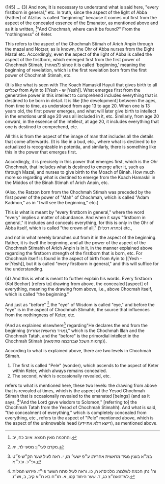 (145)
...
(3)
And now, It is necessary to understand what is said here, "every firstborn in general," etc. In truth, since the aspect of the light of Abba (Father) of Atzilus is called "beginning" because it comes out first from the aspect of the concealed essence of the Emanator, as mentioned above and as it is written, [^4]"And Chochmah, where can it be found?" From the "nothingness" of Keter.

This refers to the aspect of the Chochmah Stimah of Arich Anpin through the mazal and Notzer, as is known, the Ohr of Abba nurses from the Eight Mazal etc. Accordingly, even the aspect of the light of Abba is called the aspect of the firstborn, which emerged first from the first power of Chochmah Stimah, (מאחר?) since it is called 'beginning,' meaning the beginning of revelation, which is the first revelation born from the first power of Chochmah Stimah, etc. 

(It is like what is seen with The Koach Hamaskil Hayuli that gives birth to all שכליים from Ayin to [[Yesh - יש|Yesh]]. What emerges first from the generative power in this intellect to comprehend includes everything that is destined to be born in detail. It is like [the development] between the ages, from time to time, as understood from age 13 to age 20. When one is 13 years old, the first power emerges, and what will later give birth to intellect in the emotions until age 20 was all included in it, etc. Similarly, from age 20 onward, in the essence of the intellect, at age 20, it includes everything that one is destined to comprehend, etc. 

All this is from the aspect of the image of man that includes all the details that come afterwards. (It is like in a bud, etc., where what is destined to be actualized is recognizable in potentia, and similarly, there is something like this in the power that emerges first.

Accordingly, it is precisely in this power that emerges first, which is the Ohr Chochmah, that includes what is destined to emerge after it, such as through Mazal, and nurses to give birth to the Moach of Binah. How much more so regarding what is destined to emerge from the Koach Hamaskil in the Middos of the Binah Stimah of Arich Anpin, etc. 

(Also, the Ratzon born from the Chochmah Stimah was preceded by the first power of the power of "Mah" of Chochmah, which is called "Adam Kadmon," as in "I will see the beginning," etc.)

This is what is meant by "every firstborn in general," where the word "every" implies a matter of abundance. And when it says "firstborn in general," it includes and conceals everything, for this is only in the Ohr of Abba itself, which is called "the crown of all," (כתרא דכליל) etc., 

and not in what merely branches out from it in the aspect of the beginning. Rather, it is itself the beginning, and all the power of the aspect of the Chochmah Stimahh of Arich Anpin is in it, in the manner explained above regarding the firstborn strength of the firstborn that is born, etc. For Chochmah itself is found in the aspect of birth from Ayin to [[Yesh - יש|Yesh]], but it is called "every firstborn in general," and this will suffice for the understanding.

(4)
And this is what is meant to further explain his words. Every firstborn (Kol Bechor) [refers to] drawing from above, the concealed [aspect] of everything, meaning the drawing from above, i.e., above Chocmah itself, which is called "the beginning." 

And just as "before" [^1] the "eye" of Wisdom is called "eye," and before the "eye" is in the aspect of Chochmah Stimahh, the source that influences from the nothingness of Keter, etc.

(And as explained elsewhere[^2] regarding"He declares the end from the beginning  (מגיד מראשית אחרית)," which is the Chochmah Illah and the Chochmah Tatah, and the "before" is the primordial intellect in the Chochmah Stimah (קדמות השכל שבחכמה סתימאה)). 

According to what is explained above, there are two levels in Chochmah Stimah. 
1. The first is called "Pele" (wonder), which ascends to the aspect of Keter within Keter, which always remains concealed.
2. The second, which is occasionally revealed, etc.

refers to what is mentioned here, these two levels: the drawing from above that is revealed at times, which is the aspect of the Yesod Chochmah Stimah that is occasionally revealed to the emanated [beings] (and as it says, [^3]"And the Lord gave wisdom to Solomon," [referring to] the Chochmah Tatah from the Yesod of Chochmah Stimahh). And what is said, "the concealment of everything," which is completely concealed from everything, etc., refers to the aspect of "Pele" mentioned above, which is the aspect of the unknowable head (רישא דלא אתיידע), as mentioned above.

[^1]: מקדם לעי״ן: מסעי לד, יא.
[^2]: במ״א בענין מגיד מראשית אחרית: ע״פ ישעי׳ מו, י. ראה לעיל שער הק״ש פ״ט ופ״כ. ובכ״מ.
[^3]: וה׳ נתן חכמה לשלמה: מלכים־א ה, כו. וראה לעיל פתח השער פי״ז. פירוש המלות לאדהאמ״צ כג, ד. שער היחוד קטו, א. תו״ח בא ח״א קיב, ב, וש״נ.
[^4]: והחכמה מאין תמצא: איוב כח, יב.